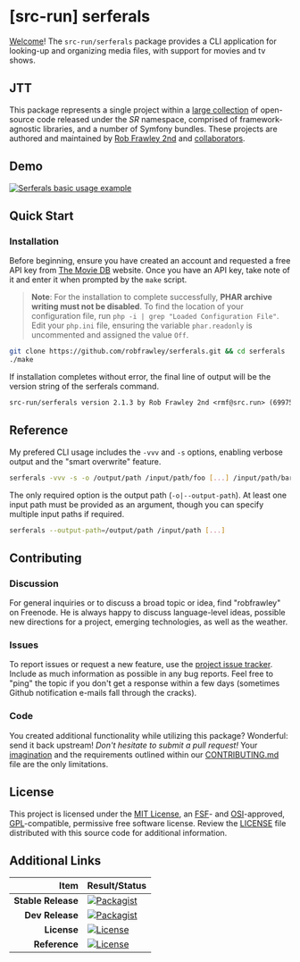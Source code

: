 # [src-run] serferals


[Welcome](https://src.run/go/readme_welcome)!
The `src-run/serferals` package provides a CLI application for looking-up and
organizing media files, with support for movies and tv shows.


## JTT

This package represents a single project within a
[large collection](https://src.run/go/explore) of open-source code released
under the *SR* namespace, comprised of framework-agnostic libraries,
and a number of Symfony bundles. These projects are authored and maintained
by [Rob Frawley 2nd](https://src.run/rmf) and 
[collaborators](https://src.run/serferals/github_collaborators).


## Demo

[![Serferals basic usage example](https://src.run/get/images/serferals-console-help-video.png)](https://www.youtube.com/watch?v=8S1q_pZVDgs)


## Quick Start

### Installation

Before beginning, ensure you have created an account and requested a free API key 
from [The Movie DB](https://www.themoviedb.org/) website. Once you have an API key,
take note of it and enter it when prompted by the `make` script.

> **Note**: For the installation to complete successfully, **PHAR archive writing 
> must not be disabled**. To find the location of your configuration file, run
> `php -i | grep "Loaded Configuration File"`. Edit your `php.ini` file, ensuring 
> the variable `phar.readonly` is uncommented and assigned the value `Off`.

```bash
git clone https://github.com/robfrawley/serferals.git && cd serferals
./make
```

If installation completes without error, the final line of output will be the 
version string of the serferals command.

```txt
src-run/serferals version 2.1.3 by Rob Frawley 2nd <rmf@src.run> (69975c3)
```

## Reference

My prefered CLI usage includes the `-vvv` and `-s` options, enabling verbose output 
and the "smart overwrite" feature.

```bash
serferals -vvv -s -o /output/path /input/path/foo [...] /input/path/bar
```

The only required option is the output path (`-o|--output-path`). At least one 
input path must be provided as an argument, though you can specify multiple input 
paths if required.

```bash
serferals --output-path=/output/path /input/path [...]
```

## Contributing

### Discussion

For general inquiries or to discuss a broad topic or idea, find "robfrawley" on Freenode. He is always happy to 
discuss language-level ideas, possible new directions for a project, emerging technologies, as well as the weather.

### Issues

To report issues or request a new feature, use the [project issue tracker](https://src.run/serferals/github_issues).
Include as much information as possible in any bug reports. Feel free to "ping" the topic if you don't get a response
within a few days (sometimes Github notification e-mails fall through the cracks).

### Code

You created additional functionality while utilizing this package? Wonderful: send it back upstream! *Don't hesitate to
submit a pull request!* Your [imagination](https://src.run/go/readme_imagination) and the requirements outlined within
our [CONTRIBUTING.md](https://src.run/serferals/contributing) file are the only limitations.


## License

This project is licensed under the [MIT License](https://src.run/go/mit), an [FSF](https://src.run/go/fsf)- and 
[OSI](https://src.run/go/osi)-approved, [GPL](https://src.run/go/gpl)-compatible, permissive free software license.
Review the [LICENSE](https://src.run/serferals/license) file distributed with this source code for additional
information.


## Additional Links

| Item               | Result/Status                                                                                                      |
|-------------------:|:-------------------------------------------------------------------------------------------------------------------|
| __Stable Release__ | [![Packagist](https://src.run/serferals/packagist.svg)](https://src.run/serferals/packagist)     |
| __Dev Release__    | [![Packagist](https://src.run/serferals/packagist_pre.svg)](https://src.run/serferals/packagist) |
| __License__        | [![License](https://src.run/serferals/license.svg)](https://src.run/serferals/license)           |
| __Reference__      | [![License](https://src.run/serferals/api.svg)](https://src.run/serferals/api)                   |
